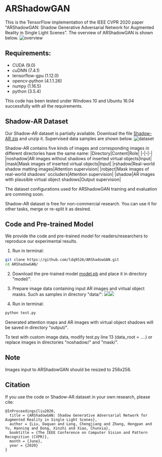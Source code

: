 # ARShadowGAN

This is the TensorFlow implementation of the IEEE CVPR 2020 paper "ARShadowGAN: Shadow Generative Adversarial Network for Augmented Reality in Single Light Scenes". The overview of ARShadowGAN is shown below.
![overview](illustration/overview.png)

## Requirements:

* CUDA (9.0)
* cuDNN (7.4.1)
* tensorflow-gpu (1.12.0)
* opencv-python (4.1.1.26)
* numpy (1.16.5)
* python (3.5.4)

This code has been tested under Windows 10 and Ubuntu 16.04 successfully with all the requirements.

## Shadow-AR Dataset

Our Shadow-AR dataset is partially available. Download the file [Shadow-AR.zip](https://drive.google.com/drive/folders/17S9p56iMEd7_l5-ZbNjd7Z3KhiKmW0k_?usp=sharing) and unzip it. Supervised data samples are shown below.
![dataset](illustration/dataset.png)

Shadow-AR contains five kinds of images and corresponding images in different directories have the same name:
|Directory|Content|Role|
|-|-|-|
|noshadow|AR images without shadows of inserted virtual objects|Input|
|mask|Mask images of inserted virtual objects|Input|
|rshadow|Real-world shadow matting images|Attention supervision|
|robject|Mask images of real-world shadows' occluders|Attention supervision|
|shadow|AR images with plausible virtual object shadows|Output supervision|

The dataset configurations used for ARShadowGAN training and evaluation are comming soon.

Shadow-AR dataset is free for non-commercial research. You can use it for other tasks, merge or re-split it as desired.

## Code and Pre-trained Model

We provide the code and pre-trained model for readers/researchers to reproduce our experimental results.

1. Run in terminal:
```bash
git clone https://github.com/ldq9526/ARShadowGAN.git
cd ARShadowGAN/
```

2. Download the pre-trained model [model.pb](https://drive.google.com/drive/folders/17S9p56iMEd7_l5-ZbNjd7Z3KhiKmW0k_?usp=sharing) and place it in directory "model/".

3. Prepare image data containing input AR images and virtual object masks. Such as samples in directory "data/":
![](data/noshadow/00716.jpg)![](data/mask/00716.jpg)

4. Run in terminal:
```bash
python test.py
```
Generated attention maps and AR images with virtual object shadows will be saved in directory "output/".

To test with custom image data, modify test.py line 13 (data_root = ....) or replace images in directories "noshadow/" and "mask/".

## Note

Images input to ARShadowGAN should be resized to 256x256.

## Citation
If you use the code or Shadow-AR dataset in your own research, please cite:
```
@InProceedings{liu2020,  
  title = {ARShadowGAN: Shadow Generative Adversarial Network for Augmented Reality in Single Light Scenes},
  author = {Liu, Daquan and Long, Chengjiang and Zhang, Hongpan and Yu, Hanning and Dong, Xinzhi and Xiao, Chunxia},
  booktitle = {The IEEE Conference on Computer Vision and Pattern Recognition (CVPR)},
  month = {June},
  year = {2020}
}
```
